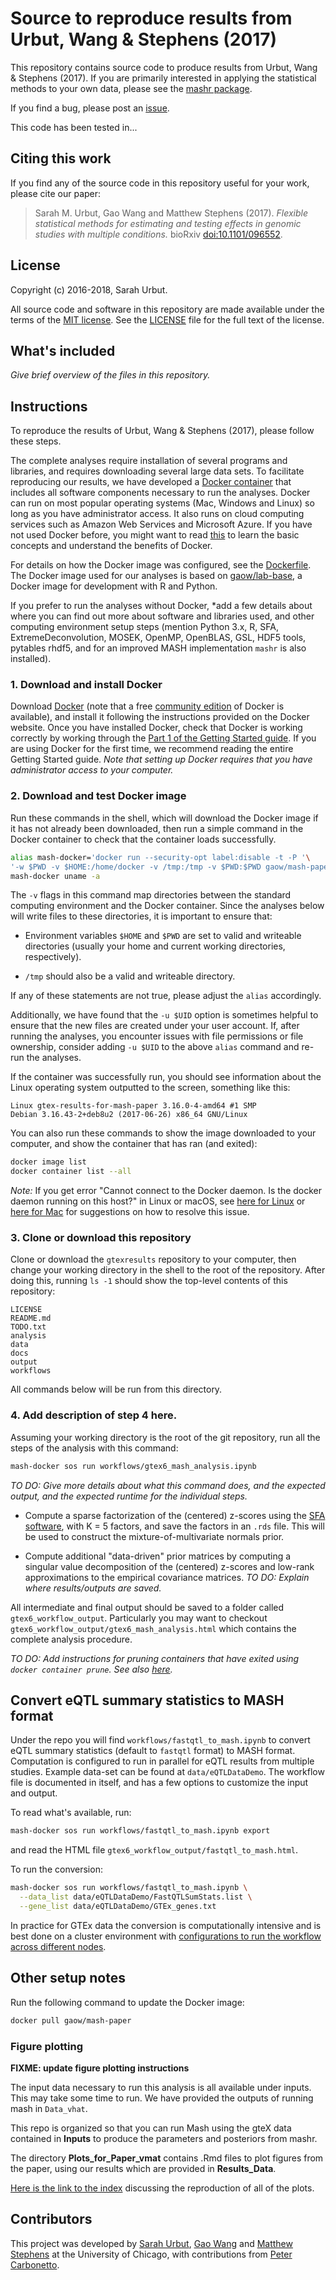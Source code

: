# Source to reproduce results from Urbut, Wang & Stephens (2017)

This repository contains source code to produce results from Urbut,
Wang & Stephens (2017). If you are primarily interested in applying
the statistical methods to your own data, please see the
[mashr package](https://github.com/stephenslab/mashr).

If you find a bug, please post an
[issue](https://github.com/stephenslab/gtexresults/issues).

This code has been tested in...

## Citing this work

If you find any of the source code in this repository useful for your
work, please cite our paper:

> Sarah M. Urbut, Gao Wang and Matthew Stephens (2017). *Flexible
> statistical methods for estimating and testing effects in genomic
> studies with multiple conditions.* bioRxiv
> [doi:10.1101/096552](http://dx.doi.org/10.1101/096552).

## License

Copyright (c) 2016-2018, Sarah Urbut.

All source code and software in this repository are made available
under the terms of the
[MIT license](https://opensource.org/licenses/mit-license.html). See
the [LICENSE](LICENSE) file for the full text of the license.

## What's included

*Give brief overview of the files in this repository.*

## Instructions

To reproduce the results of Urbut, Wang & Stephens (2017), please
follow these steps.

The complete analyses require installation of several programs and
libraries, and requires downloading several large data sets. To
facilitate reproducing our results, we have developed a
[Docker container](https://hub.docker.com/r/gaow/mash-paper) that
includes all software components necessary to run the analyses. Docker
can run on most popular operating systems (Mac, Windows and Linux) so
long as you have administrator access. It also runs on cloud computing
services such as Amazon Web Services and Microsoft Azure. If you have
not used Docker before, you might want to read
[this](https://docs.docker.com/engine/docker-overview) to learn the
basic concepts and understand the benefits of Docker.

For details on how the Docker image was configured, see the
[Dockerfile](workflows/Dockerfile). The Docker image used for our
analyses is based on
[gaow/lab-base](https://hub.docker.com/r/gaow/lab-base), a Docker
image for development with R and Python.

If you prefer to run the analyses without Docker, *add a few details
about where you can find out more about software and libraries used,
and other computing environment setup steps (mention Python 3.x, R, SFA,
ExtremeDeconvolution, MOSEK, OpenMP, OpenBLAS, GSL, HDF5 tools,
pytables rhdf5, and for an improved MASH implementation `mashr` is also
installed).

### 1. Download and install Docker

Download [Docker](https://docs.docker.com/install) (note that a free
[community edition](https://www.docker.com/community-edition) of
Docker is available), and install it following the instructions
provided on the Docker website. Once you have installed Docker, check
that Docker is working correctly by working through the
[Part 1 of the Getting Started guide](https://docs.docker.com/get-started).
If you are using Docker for the first time, we recommend reading the
entire Getting Started guide. *Note that setting up Docker requires
that you have administrator access to your computer.*

### 2. Download and test Docker image

Run these commands in the shell, which will download the Docker
image if it has not already been downloaded, then run a simple command
in the Docker container to check that the container loads
successfully.

```bash
alias mash-docker='docker run --security-opt label:disable -t -P '\
'-w $PWD -v $HOME:/home/docker -v /tmp:/tmp -v $PWD:$PWD gaow/mash-paper'
mash-docker uname -a
```

The `-v` flags in this command map directories between the standard
computing environment and the Docker container. Since the analyses
below will write files to these directories, it is important to ensure
that:

  + Environment variables `$HOME` and `$PWD` are set to valid and
    writeable directories (usually your home and current working
    directories, respectively).

  + `/tmp` should also be a valid and writeable directory.

If any of these statements are not true, please adjust the `alias`
accordingly.

Additionally, we have found that the `-u $UID` option is sometimes
helpful to ensure that the new files are created under your user
account. If, after running the analyses, you encounter issues with
file permissions or file ownership, consider adding `-u $UID` to the
above `alias` command and re-run the analyses.

If the container was successfully run, you should see information
about the Linux operating system outputted to the screen, something
like this:

```
Linux gtex-results-for-mash-paper 3.16.0-4-amd64 #1 SMP 
Debian 3.16.43-2+deb8u2 (2017-06-26) x86_64 GNU/Linux
```

You can also run these commands to show the image downloaded to your
computer, and show the container that has ran (and exited):

```bash
docker image list
docker container list --all
```

*Note:* If you get error "Cannot connect to the Docker daemon. Is the
docker daemon running on this host?" in Linux or macOS, see
[here for Linux](https://askubuntu.com/questions/477551/how-can-i-use-docker-without-sudo)
or [here for Mac](https://github.com/wodby/docker4drupal/issues/15) for
suggestions on how to resolve this issue.

### 3. Clone or download this repository

Clone or download the `gtexresults` repository to your computer, then
change your working directory in the shell to the root of the
repository. After doing this, running `ls -1` should show the
top-level contents of this repository:

```
LICENSE
README.md
TODO.txt
analysis
data
docs
output
workflows
```

All commands below will be run from this directory.

### 4. Add description of step 4 here.

Assuming your working directory is the root of the git repository, run
all the steps of the analysis with this command:

```bash
mash-docker sos run workflows/gtex6_mash_analysis.ipynb
```

*TO DO: Give more details about what this command does, and the
expected output, and the expected runtime for the individual steps.*

+ Compute a sparse factorization of the (centered) z-scores using the
  [SFA software](http://stephenslab.uchicago.edu/software.html#sfa),
  with K = 5 factors, and save the factors in an `.rds` file. This
  will be used to construct the mixture-of-multivariate normals
  prior.

+ Compute additional "data-driven" prior matrices by computing a
  singular value decomposition of the (centered) z-scores and
  low-rank approximations to the empirical covariance matrices. *TO
  DO: Explain where results/outputs are saved.*

All intermediate and final output should be saved to a folder called
`gtex6_workflow_output`. Particularly you may want to checkout
`gtex6_workflow_output/gtex6_mash_analysis.html` which contains the
complete analysis procedure.

*TO DO: Add instructions for pruning containers that have exited using
 `docker container prune`. See also
 [here](https://stackoverflow.com/questions/17014263/should-i-be-concerned-about-excess-non-running-docker-containers).*

## Convert eQTL summary statistics to MASH format

Under the repo you will find `workflows/fastqtl_to_mash.ipynb` to
convert eQTL summary statistics (default to `fastqtl` format) to MASH
format.  Computation is configured to run in parallel for eQTL results
from multiple studies. Example data-set can be found at
`data/eQTLDataDemo`. The workflow file is documented in itself, and
has a few options to customize the input and output.

To read what's available, run:

```bash
mash-docker sos run workflows/fastqtl_to_mash.ipynb export
```

and read the HTML file `gtex6_workflow_output/fastqtl_to_mash.html`.

To run the conversion:

```bash
mash-docker sos run workflows/fastqtl_to_mash.ipynb \
  --data_list data/eQTLDataDemo/FastQTLSumStats.list \
  --gene_list data/eQTLDataDemo/GTEx_genes.txt
```

In practice for GTEx data the conversion is computationally intensive
and is best done on a cluster environment with
[configurations to run the workflow across different nodes](https://vatlab.github.io/sos-docs/doc/documentation/Remote_Execution.html).

## Other setup notes

Run the following command to update the Docker image:

```bash
docker pull gaow/mash-paper
```

### Figure plotting

**FIXME: update figure plotting instructions**

The input data necessary to run this analysis is
all available under inputs. This may take some time to run.
We have provided
the outputs of running mash in `Data_vhat`.

This repo is organized so that you can run Mash using the gteX data
contained in **Inputs** to produce the parameters and posteriors from
mashr.

The directory **Plots_for_Paper_vmat** contains .Rmd files to plot figures from the paper,
using our results which are provided in **Results_Data**. 

[Here is the link to the index](https://stephenslab.github.io/gtexresults_mash)
discussing the reproduction of all of the plots.

## Contributors

This project was developed by
[Sarah Urbut](https://github.com/surbut),
[Gao Wang](https://github.com/gaow) and
[Matthew Stephens](stephenslab.uchicago.edu) at the University of
Chicago, with contributions from [Peter Carbonetto](http://pcarbo.github.io).

